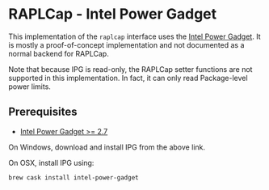 # RAPLCap - Intel Power Gadget

This implementation of the `raplcap` interface uses the [Intel Power Gadget](https://software.intel.com/en-us/articles/intel-power-gadget/).
It is mostly a proof-of-concept implementation and not documented as a normal backend for RAPLCap.

Note that because IPG is read-only, the RAPLCap setter functions are not supported in this implementation.
In fact, it can only read Package-level power limits.

## Prerequisites

* [Intel Power Gadget >= 2.7](https://software.intel.com/en-us/articles/intel-power-gadget/)

On Windows, download and install IPG from the above link.

On OSX, install IPG using:
```sh
brew cask install intel-power-gadget
```
